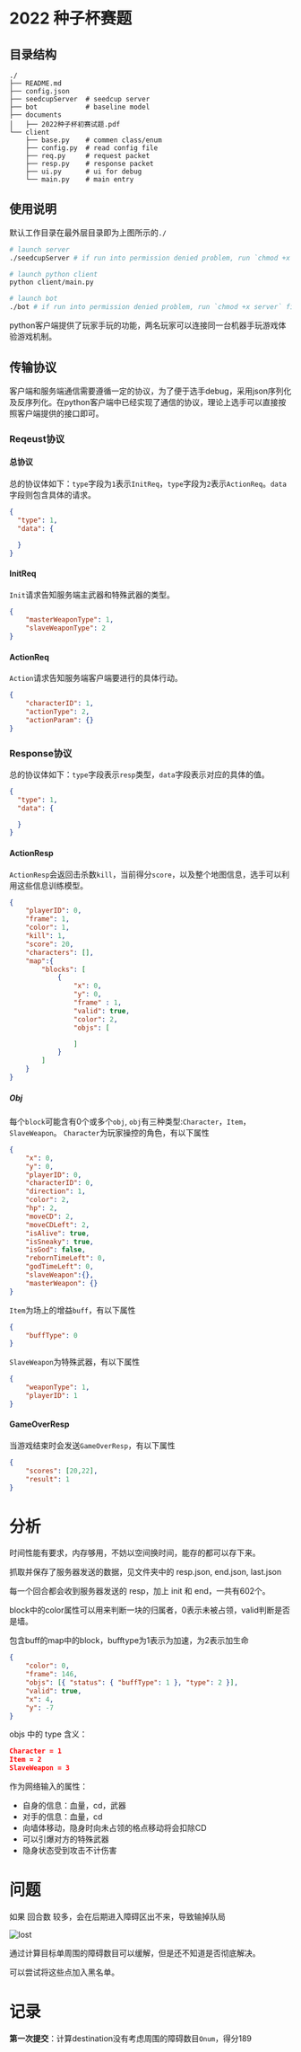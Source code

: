 # 2022 种子杯赛题
## 目录结构

```
./
├── README.md
├── config.json
├── seedcupServer  # seedcup server
├── bot            # baseline model
├── documents
│   ├── 2022种子杯初赛试题.pdf
└── client
    ├── base.py    # commen class/enum
    ├── config.py  # read config file
    ├── req.py     # request packet
    ├── resp.py    # response packet
    ├── ui.py      # ui for debug
    └── main.py    # main entry
```



## 使用说明

默认工作目录在最外层目录即为上图所示的``./``
```bash
# launch server
./seedcupServer # if run into permission denied problem, run `chmod +x server` first

# launch python client
python client/main.py

# launch bot
./bot # if run into permission denied problem, run `chmod +x server` first
```

python客户端提供了玩家手玩的功能，两名玩家可以连接同一台机器手玩游戏体验游戏机制。



## 传输协议
客户端和服务端通信需要遵循一定的协议，为了便于选手debug，采用json序列化及反序列化。在python客户端中已经实现了通信的协议，理论上选手可以直接按照客户端提供的接口即可。

### Reqeust协议
#### 总协议
总的协议体如下：`type`字段为`1`表示`InitReq`，`type`字段为`2`表示`ActionReq`。`data`字段则包含具体的请求。
```json
{
  "type": 1,
  "data": {

  }
}
```
#### InitReq
`Init`请求告知服务端主武器和特殊武器的类型。

```json
{
    "masterWeaponType": 1,
    "slaveWeaponType": 2
}
```
#### ActionReq
`Action`请求告知服务端客户端要进行的具体行动。

```json
{
    "characterID": 1,
    "actionType": 2,
    "actionParam": {}
}
```

### Response协议
总的协议体如下：`type`字段表示`resp`类型，`data`字段表示对应的具体的值。
```json
{
  "type": 1,
  "data": {

  }
}
```
#### ActionResp
`ActionResp`会返回击杀数`kill`，当前得分`score`，以及整个地图信息，选手可以利用这些信息训练模型。

```json
{
    "playerID": 0,
    "frame": 1,
    "color": 1,
    "kill": 1,
    "score": 20,
    "characters": [],
    "map":{
        "blocks": [
            {
                "x": 0,
                "y": 0, 
                "frame" : 1,
                "valid": true,
                "color": 2,
                "objs": [

                ]
            }
        ]
    }
}
```
##### Obj
每个`block`可能含有0个或多个`obj`, `obj`有三种类型:`Character`，`Item`，`SlaveWeapon`。
`Character`为玩家操控的角色，有以下属性

```json
{
    "x": 0,
    "y": 0,
    "playerID": 0,
    "characterID": 0,
    "direction": 1,
    "color": 2,
    "hp": 2,
    "moveCD": 2,
    "moveCDLeft": 2,
    "isAlive": true,
    "isSneaky": true,
    "isGod": false,
    "rebornTimeLeft": 0,
    "godTimeLeft": 0,
    "slaveWeapon":{},
    "masterWeapon": {}
}
```
`Item`为场上的增益`buff`，有以下属性

```json
{
    "buffType": 0
}
```
`SlaveWeapon`为特殊武器，有以下属性

```json
{
    "weaponType": 1,
    "playerID": 1
}
```
#### GameOverResp
当游戏结束时会发送`GameOverResp`，有以下属性
```json
{
    "scores": [20,22],
    "result": 1
}
```



# 分析

时间性能有要求，内存够用，不妨以空间换时间，能存的都可以存下来。

抓取并保存了服务器发送的数据，见文件夹中的 resp.json, end.json, last.json

每一个回合都会收到服务器发送的 resp，加上 init 和 end，一共有602个。

block中的color属性可以用来判断一块的归属者，0表示未被占领，valid判断是否是墙。

包含buff的map中的block，bufftype为1表示为加速，为2表示加生命

```json
{
    "color": 0,
    "frame": 146,
    "objs": [{ "status": { "buffType": 1 }, "type": 2 }],
    "valid": true,
    "x": 4,
    "y": -7
}
```

objs 中的 type 含义：

```json
Character = 1
Item = 2
SlaveWeapon = 3
```



作为网络输入的属性：

- 自身的信息：血量，cd，武器
- 对手的信息：血量，cd
- 向墙体移动，隐⾝时向未占领的格点移动将会扣除CD
- 可以引爆对方的特殊武器
- 隐身状态受到攻击不计伤害



# 问题

如果 回合数 较多，会在后期进入障碍区出不来，导致输掉队局

![lost](lost.png)

通过计算目标单周围的障碍数目可以缓解，但是还不知道是否彻底解决。

可以尝试将这些点加入黑名单。


# 记录

**第一次提交**：计算destination没有考虑周围的障碍数目`Onum`，得分189
